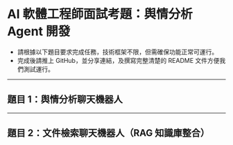 # AI 軟體工程師面試考題：舆情分析 Agent 開發

- 請根據以下題目要求完成任務，技術框架不限，但需確保功能正常可運行。
- 完成後請推上 GitHub，並分享連結，及撰寫完整清楚的 README 文件方便我們測試運行。

---

## 題目 1：舆情分析聊天機器人

---

## 題目 2：文件檢索聊天機器人（RAG 知識庫整合）

